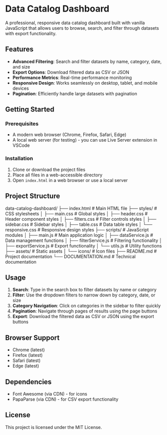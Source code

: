 # Data Catalog Dashboard

A professional, responsive data catalog dashboard built with vanilla JavaScript that allows users to browse, search, and filter through datasets with export functionality.

## Features

- **Advanced Filtering**: Search and filter datasets by name, category, date, and size
- **Export Options**: Download filtered data as CSV or JSON
- **Performance Metrics**: Real-time performance monitoring
- **Responsive Design**: Works seamlessly on desktop, tablet, and mobile devices
- **Pagination**: Efficiently handle large datasets with pagination

## Getting Started

### Prerequisites

- A modern web browser (Chrome, Firefox, Safari, Edge)
- A local web server (for testing) - you can use Live Server extension in VSCode

### Installation

1. Clone or download the project files
2. Place all files in a web-accessible directory
3. Open `index.html` in a web browser or use a local server

## Project Structure

data-catalog-dashboard/
├── index.html # Main HTML file
├── styles/ # CSS stylesheets
│ ├── main.css # Global styles
│ ├── header.css # Header component styles
│ ├── filters.css # Filter controls styles
│ ├── sidebar.css # Sidebar styles
│ ├── table.css # Data table styles
│ └── responsive.css # Responsive design styles
├── scripts/ # JavaScript modules
│ ├── main.js # Main application logic
│ ├── dataService.js # Data management functions
│ ├── filterService.js # Filtering functionality
│ ├── exportService.js # Export functionality
│ └── utils.js # Utility functions
├── assets/ # Static assets
│ └── icons/ # Icon files
├── README.md # Project documentation
└── DOCUMENTATION.md # Technical documentation

## Usage

1. **Search**: Type in the search box to filter datasets by name or category
2. **Filter**: Use the dropdown filters to narrow down by category, date, or size
3. **Category Navigation**: Click on categories in the sidebar to filter quickly
4. **Pagination**: Navigate through pages of results using the page buttons
5. **Export**: Download the filtered data as CSV or JSON using the export buttons

## Browser Support

- Chrome (latest)
- Firefox (latest)
- Safari (latest)
- Edge (latest)

## Dependencies

- Font Awesome (via CDN) - for icons
- PapaParse (via CDN) - for CSV export functionality

## License

This project is licensed under the MIT License.